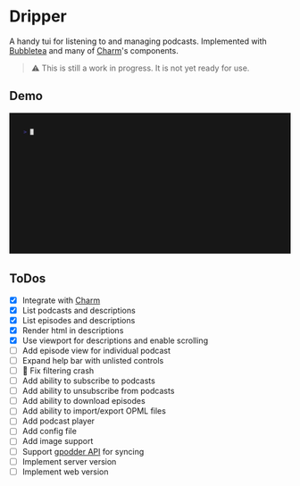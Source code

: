 # Dripper

A handy tui for listening to and managing podcasts. Implemented with [Bubbletea](https://github.com/charmbracelet/bubbletea) and many of [Charm](https://charm.sh)'s components.

> :warning: This is still a work in progress. It is not yet ready for use.

## Demo
![demo](./demo.gif)

## ToDos

- [X] Integrate with [Charm](https://github.com/charmbracelet/charm)
- [X] List podcasts and descriptions
- [X] List episodes and descriptions
- [X] Render html in descriptions
- [X] Use viewport for descriptions and enable scrolling
- [ ] Add episode view for individual podcast
- [ ] Expand help bar with unlisted controls
- [ ] :bug: Fix filtering crash
- [ ] Add ability to subscribe to podcasts
- [ ] Add ability to unsubscribe from podcasts
- [ ] Add ability to download episodes
- [ ] Add ability to import/export OPML files
- [ ] Add podcast player
- [ ] Add config file
- [ ] Add image support
- [ ] Support [gpodder API](https://github.com/thrillfall/nextcloud-gpodder) for syncing
- [ ] Implement server version
- [ ] Implement web version
